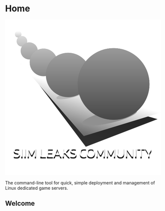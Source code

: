 # Home

![](.gitbook/assets/logo.png)

The command-line tool for quick, simple deployment and management of Linux dedicated game servers.

## Welcome

